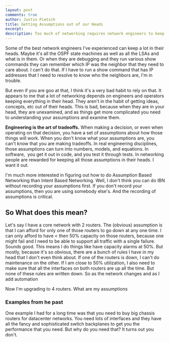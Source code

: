 ```yaml
---
layout: post
comments: true
author: Justin Pietsch
title: Getting Assumptions out of our Heads
excerpt: 
description: Too much of networking requires network engineers to keep a lot in their heads. We need to get that out.
---
```


Some of the best network engineers I've experienced can keep a lot in their heads. Maybe it's all the OSPF state machines as well as all the LSAs and what is in them. Or when they are debugging and they run various show commands they can remember which IP was the neighbor that they need to care about. I can't do that. If I have to run a show command that has IP addresses that I need to resolve to know who the neighbors are, I'm in trouble. 

But even if you are goo at that, I think it's a very bad habit to rely on that. It appears to me that a lot of networking depends on engineers and operators keeping everything in their head. They aren't in the habit of getting ideas, concepts, etc out of their heads. This is bad, because when they are in your head, they are unexamined, and as things get more complicated you need to understanding your assumptions and examine them.

**Engineering is the art of tradeoffs.** When making a decision, or even when operating on that decision, you have a set of assumptions about how those things will work. When you don't know what your assumptions are, you can't know that you are making tradeoffs. In real engineering disciplines, those assumptions can turn into numbers, models, and equations. In software,  you get it out in code, and you test it through tests. In networking people are rewarded for keeping all those assumptions in their heads. I want it out. 

I'm much more interested in figuring out how to do Assumption Based Networking than Intent Based Networking. Well, I don't think you can do IBN without recording your assumptions first. If you don't record your assumptions, then you are using somebody else's. And the recording of assumptions is critical.


## So What does this mean?
Let's say I have a core network with 2 routers. The (obvious) assumption is that I can afford for only one of those routers to go down at any one time. I can only afford to have < then 50% capacity on those routers, because one might fail and I need to be able to support all traffic with a single failure. Sounds good. This means I do things like have capacity alarms at 50%. But mostly, because it's so obvious, there are a bunch of rules I have in my head that I don't even think about. If one of the routers is down, I can't do maintenance on the other. If I am close to 50% utilization, I also need to make sure that all the interfaces on both routers are up all the time. But none of these rules are written down. So as the network changes and as I add automation

Now I'm upgrading to 4 routers. What are my assumptions


### Examples from he past
One example I had for a long time was that you need to buy big chassis routers for datacenter networks. You need lots of interfaces and they have all the fancy and sophisticated switch backplanes to get you the performance that you need. But why do you need that? It turns out you don't.